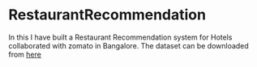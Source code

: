 # RestaurantRecommendation


In this I have built a Restaurant Recommendation system for Hotels collaborated with zomato in Bangalore. 
The dataset can be downloaded from <a href = https://www.kaggle.com/himanshupoddar/zomato-bangalore-restaurants/download>here</a>
